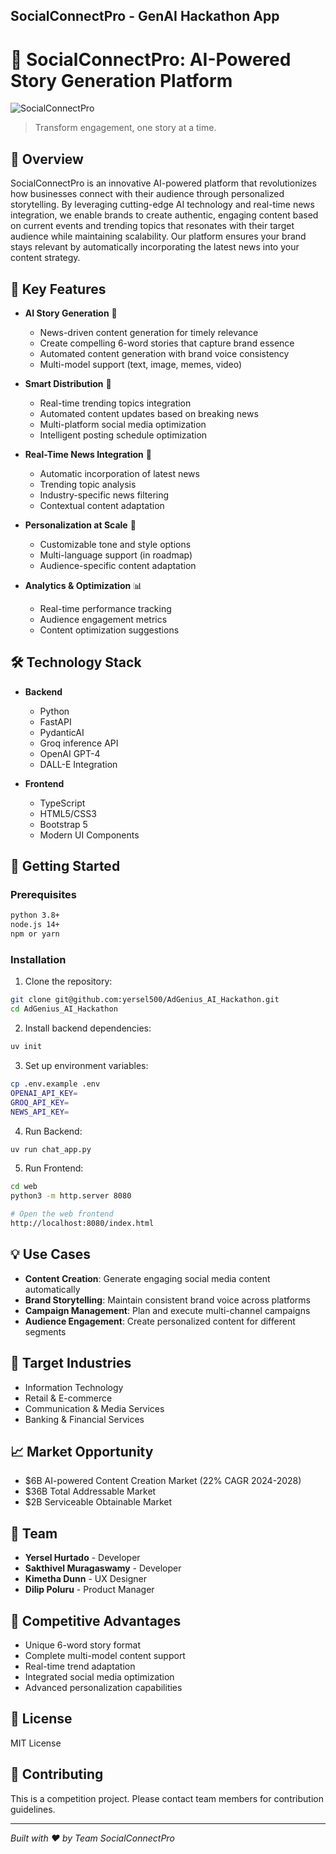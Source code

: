 ## SocialConnectPro - GenAI Hackathon App

# 🚀 SocialConnectPro: AI-Powered Story Generation Platform

![SocialConnectPro](https://cdn.jsdelivr.net/gh/twitter/twemoji@14.0.2/assets/svg/2328.svg)

> Transform engagement, one story at a time.

## 🌟 Overview

SocialConnectPro is an innovative AI-powered platform that revolutionizes how businesses connect with their audience through personalized storytelling. By leveraging cutting-edge AI technology and real-time news integration, we enable brands to create authentic, engaging content based on current events and trending topics that resonates with their target audience while maintaining scalability. Our platform ensures your brand stays relevant by automatically incorporating the latest news into your content strategy.

## 🎯 Key Features

- **AI Story Generation** 📖
  - News-driven content generation for timely relevance
  - Create compelling 6-word stories that capture brand essence
  - Automated content generation with brand voice consistency
  - Multi-model support (text, image, memes, video)

- **Smart Distribution** 🎯
  - Real-time trending topics integration
  - Automated content updates based on breaking news
  - Multi-platform social media optimization
  - Intelligent posting schedule optimization

- **Real-Time News Integration** 📰
  - Automatic incorporation of latest news
  - Trending topic analysis
  - Industry-specific news filtering
  - Contextual content adaptation

- **Personalization at Scale** 🎨
  - Customizable tone and style options
  - Multi-language support (in roadmap)
  - Audience-specific content adaptation

- **Analytics & Optimization** 📊
  - Real-time performance tracking
  - Audience engagement metrics
  - Content optimization suggestions

## 🛠️ Technology Stack

- **Backend**
  - Python
  - FastAPI
  - PydanticAI
  - Groq inference API
  - OpenAI GPT-4
  - DALL-E Integration

- **Frontend**
  - TypeScript
  - HTML5/CSS3
  - Bootstrap 5
  - Modern UI Components

## 🚀 Getting Started

### Prerequisites

```bash
python 3.8+
node.js 14+
npm or yarn
```

### Installation

1. Clone the repository:
```bash
git clone git@github.com:yersel500/AdGenius_AI_Hackathon.git
cd AdGenius_AI_Hackathon
```

2. Install backend dependencies:
```bash
uv init
```

3. Set up environment variables:
```bash
cp .env.example .env
OPENAI_API_KEY=
GROQ_API_KEY=
NEWS_API_KEY=
```

4. Run Backend:
```bash
uv run chat_app.py 
```

5. Run Frontend:
```bash
cd web
python3 -m http.server 8080

# Open the web frontend
http://localhost:8080/index.html
```

## 💡 Use Cases

- **Content Creation**: Generate engaging social media content automatically
- **Brand Storytelling**: Maintain consistent brand voice across platforms
- **Campaign Management**: Plan and execute multi-channel campaigns
- **Audience Engagement**: Create personalized content for different segments

## 🎯 Target Industries

- Information Technology
- Retail & E-commerce
- Communication & Media Services
- Banking & Financial Services

## 📈 Market Opportunity

- $6B AI-powered Content Creation Market (22% CAGR 2024-2028)
- $36B Total Addressable Market
- $2B Serviceable Obtainable Market

## 👥 Team

- **Yersel Hurtado** - Developer
- **Sakthivel Muragaswamy** - Developer
- **Kimetha Dunn** - UX Designer
- **Dilip Poluru** - Product Manager

## 🌟 Competitive Advantages

- Unique 6-word story format
- Complete multi-model content support
- Real-time trend adaptation
- Integrated social media optimization
- Advanced personalization capabilities

## 📄 License

MIT License

## 🤝 Contributing

This is a competition project. Please contact team members for contribution guidelines.

---

*Built with ❤️ by Team SocialConnectPro*

